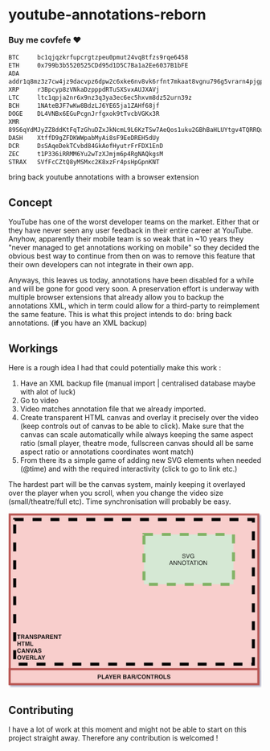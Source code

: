 # youtube-annotations-reborn

### Buy me covfefe ❤️
```
BTC     bc1qjqzkrfupcrgtzpeu0pmut24vq8tfzs9rqe6458
ETH     0x799b3b5520525CDd95d1D5C7Ba1a2Ee6037B1bFE
ADA     addr1q8mz3z7cw4jz9dacvpz6dpw2c6xke6nv8vk6rfnt7mkaat8vgnu796g5vrarn4pjgpdqkare9zryx645e25wcae8636q97typg
XRP     r3Bpcyp8zVNkaDzpppdRTuSXSvxAUJXAVj
LTC     ltc1qpja2nr6x9nz3q3ya3ec6ec5hxvm8dz52urn39z
BCH     1NAteBJF7wKw8BdzLJ6YE65ja1ZAHf68jf
DOGE    DL4VNBx6EGuPcgnJrfgxok9tTvcbVGKx3R
XMR     89S6qYdMJyZZ8ddKtFqTzGhuDZxJkNcmL9L6KzTSw7AeQos1uku2GBhBaHLUYtgv4TQRRQuNF4FixAu6geKC2r25NyWZj2Q
DASH    XtffD9gZFDKWWpabMyAi8sF9EeDREH5dUy
DCR     DsSAqeDekTCvbd84GkAofHyutrFrFDX1EnD
ZEC     t1P336iRRMM6Yu2wTzXJmjm6p4RgNAQkgsM
STRAX   SVfFcCZtQ8yMSMxc2K8xzFr4psHpGpnKNT 
```

bring back youtube annotations with a browser extension

## Concept

YouTube has one of the worst developer teams on the market. Either that or they have never seen any user feedback in their entire career at YouTube. Anyhow, apparently their mobile team is so weak that in ~10 years they "never managed to get annotations working on mobile" so they decided the obvious best way to continue from then on was to remove this feature that their own developers can not integrate in their own app.

Anyways, this leaves us today, annotations have been disabled for a while and will be gone for good very soon. A preservation effort is underway with multiple browser extensions that already allow you to backup the annotations XML, which in term could allow for a third-party to reimplement the same feature. This is what this project intends to do: bring back annotations. (**if** you have an XML backup)

## Workings
Here is a rough idea I had that could potentially make this work :

1. Have an XML backup file (manual import | centralised database maybe with alot of luck)
2. Go to video
3. Video matches annotation file that we already imported.
4. Create transparent HTML canvas and overlay it precisely over the video (keep controls out of canvas to be able to click). Make sure that the canvas can scale automatically while always keeping the same aspect ratio (small player, theatre mode, fullscreen canvas should all be same aspect ratio or annotations coordinates wont match)
5. From there its a simple game of adding new SVG elements when needed (@time) and with the required interactivity (click to go to link etc.)

The hardest part will be the canvas system, mainly keeping it overlayed over the player when you scroll, when you change the video size (small/theatre/full etc). Time synchronisation will probably be easy.

![diagram explained](./diagram.png)

## Contributing
I have a lot of work at this moment and might not be able to start on this project straight away. Therefore any contribution is welcomed !
